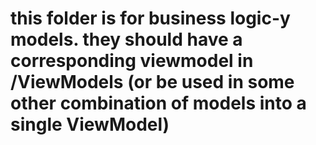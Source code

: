 # this folder is for business logic-y models. they should have a corresponding viewmodel in /ViewModels (or be used in some other combination of models into a single ViewModel)